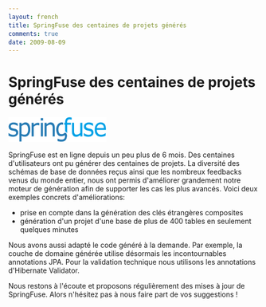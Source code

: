 ```yaml
---
layout: french
title: SpringFuse des centaines de projets générés 
comments: true
date: 2009-08-09
---
```

# SpringFuse des centaines de projets générés

<a href="http://www.springfuse.com"><img src="/images/logo/springfuse.png"/></a>

SpringFuse est en ligne depuis un peu plus de 6 mois. Des centaines d'utilisateurs ont pu générer des centaines de projets. 
La diversité des schémas de base de données reçus ainsi que les nombreux feedbacks venus du monde entier, 
nous ont permis d'améliorer grandement notre moteur de génération afin de supporter les cas les plus avancés. 
Voici deux exemples concrets d'améliorations:

* prise en compte dans la génération des clés étrangères composites
* génération d'un projet d'une base de plus de 400 tables en seulement quelques minutes

Nous avons aussi adapté le code généré à la demande. Par exemple, la couche de domaine générée utilise désormais 
les incontournables annotations JPA. Pour la validation technique nous utilisons les annotations d'Hibernate Validator.

Nous restons à l'écoute et proposons régulièrement des mises à jour de SpringFuse. Alors n'hésitez pas à nous faire part de vos suggestions !
